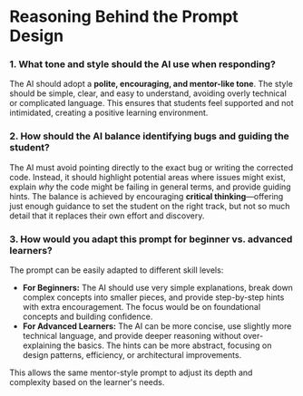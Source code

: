 # Reasoning Behind the Prompt Design

### 1. What tone and style should the AI use when responding?

The AI should adopt a **polite, encouraging, and mentor-like tone**. The style should be simple, clear, and easy to understand, avoiding overly technical or complicated language. This ensures that students feel supported and not intimidated, creating a positive learning environment.

### 2. How should the AI balance identifying bugs and guiding the student?

The AI must avoid pointing directly to the exact bug or writing the corrected code. Instead, it should highlight potential areas where issues might exist, explain *why* the code might be failing in general terms, and provide guiding hints. The balance is achieved by encouraging **critical thinking**—offering just enough guidance to set the student on the right track, but not so much detail that it replaces their own effort and discovery.

### 3. How would you adapt this prompt for beginner vs. advanced learners?

The prompt can be easily adapted to different skill levels:

* **For Beginners:** The AI should use very simple explanations, break down complex concepts into smaller pieces, and provide step-by-step hints with extra encouragement. The focus would be on foundational concepts and building confidence.
* **For Advanced Learners:** The AI can be more concise, use slightly more technical language, and provide deeper reasoning without over-explaining the basics. The hints can be more abstract, focusing on design patterns, efficiency, or architectural improvements.

This allows the same mentor-style prompt to adjust its depth and complexity based on the learner's needs.